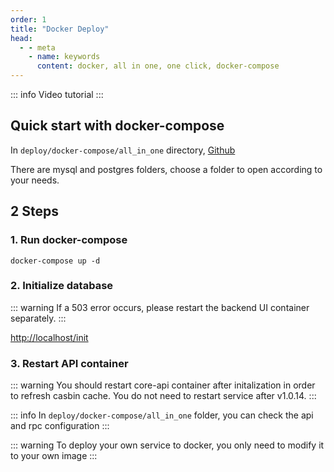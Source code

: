 ```yaml
---
order: 1
title: "Docker Deploy"
head:
  - - meta
    - name: keywords
      content: docker, all in one, one click, docker-compose
---
```


::: info Video tutorial
<BiliBili bvid="BV1do4y1g7VL" />
:::

## Quick start with docker-compose

In `deploy/docker-compose/all_in_one` directory, [Github](https://github.com/suyuan32/simple-admin-core/tree/master/deploy/docker-compose/all_in_one)

There are mysql and postgres folders, choose a folder to open according to your needs.

## 2 Steps

### 1. Run docker-compose

```shell
docker-compose up -d
```

### 2. Initialize database

::: warning
If a 503 error occurs, please restart the backend UI container separately.
:::

<http://localhost/init>

### 3. Restart API container

::: warning
You should restart core-api container after initalization in order to refresh casbin cache. You do not need to restart service after v1.0.14.
:::

::: info
In `deploy/docker-compose/all_in_one` folder, you can check the api and rpc configuration
:::

::: warning
To deploy your own service to docker, you only need to modify it to your own image
:::
